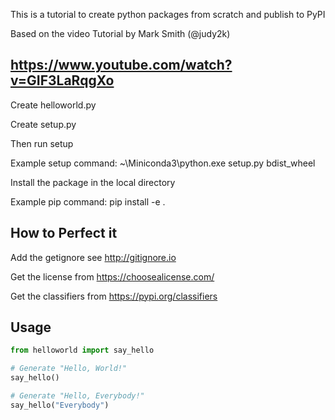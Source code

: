 This is a tutorial to create python packages from scratch and publish to PyPI

Based on the video Tutorial by Mark Smith (@judy2k)

## https://www.youtube.com/watch?v=GIF3LaRqgXo

Create helloworld.py

Create setup.py

Then run setup

Example setup command: ~\Miniconda3\python.exe setup.py bdist_wheel

Install the package in the local directory

Example pip command: pip install -e .

## How to Perfect it

Add the getignore see http://gitignore.io

Get the license from https://choosealicense.com/

Get the classifiers from https://pypi.org/classifiers

## Usage

```python
from helloworld import say_hello

# Generate "Hello, World!"
say_hello()

# Generate "Hello, Everybody!"
say_hello("Everybody")
```
